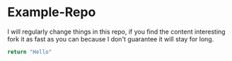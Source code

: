 # Example-Repo
I will regularly change things in this repo, if you find the content interesting fork it as fast as you can because I don't guarantee it will stay for long.

```py
return "Hello"
```
